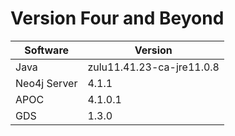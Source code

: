 # Version Four and Beyond

Software | Version
-------- | -------
Java | zulu11.41.23-ca-jre11.0.8
Neo4j Server | 4.1.1
APOC | 4.1.0.1
GDS | 1.3.0
